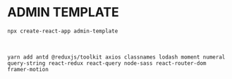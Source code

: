 # ADMIN TEMPLATE

`npx create-react-app admin-template`

<br />

`yarn add antd @reduxjs/toolkit axios classnames lodash moment numeral query-string react-redux react-query node-sass react-router-dom framer-motion`